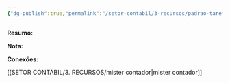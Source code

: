 ```yaml
---
{"dg-publish":true,"permalink":"/setor-contabil/3-recursos/padrao-tarefas/importar-conferir-contas-pagas/","dgPassFrontmatter":true,"created":"2025-07-01T11:50:11.121-03:00","updated":"2025-06-16T23:02:01.781-03:00"}
---
```


**Resumo:** 




**Nota:**



**Conexões:**

[[SETOR CONTÁBIL/3. RECURSOS/mister contador\|mister contador]]